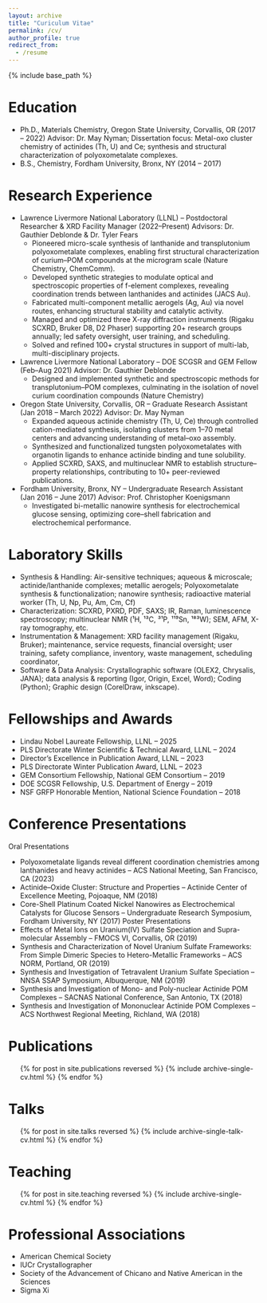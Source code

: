 ```yaml
---
layout: archive
title: "Curiculum Vitae"
permalink: /cv/
author_profile: true
redirect_from:
  - /resume
---
```


{% include base_path %}

Education
======
* Ph.D., Materials Chemistry, Oregon State University, Corvallis, OR (2017 – 2022) 
Advisor: Dr. May Nyman; Dissertation focus: Metal-oxo cluster chemistry of actinides (Th, U) and Ce; synthesis and structural characterization of polyoxometalate complexes.
* B.S., Chemistry, Fordham University, Bronx, NY (2014 – 2017)

Research Experience
======
* Lawrence Livermore National Laboratory (LLNL) – Postdoctoral Researcher & XRD Facility Manager (2022–Present)
Advisors: Dr. Gauthier Deblonde & Dr. Tyler Fears
	* Pioneered micro-scale synthesis of lanthanide and transplutonium polyoxometalate complexes, enabling first structural characterization of curium–POM compounds at the microgram scale (Nature Chemistry, ChemComm).
	* Developed synthetic strategies to modulate optical and spectroscopic properties of f-element complexes, revealing coordination trends between lanthanides and actinides (JACS Au).
	* Fabricated multi-component metallic aerogels (Ag, Au) via novel routes, enhancing structural stability and catalytic activity.
	* Managed and optimized three X-ray diffraction instruments (Rigaku SCXRD, Bruker D8, D2 Phaser) supporting 20+ research groups annually; led safety oversight, user training, and scheduling.
	* Solved and refined 100+ crystal structures in support of multi-lab, multi-disciplinary projects.
* Lawrence Livermore National Laboratory – DOE SCGSR and GEM Fellow (Feb–Aug 2021)
Advisor: Dr. Gauthier Deblonde
	* Designed and implemented synthetic and spectroscopic methods for transplutonium–POM complexes, culminating in the isolation of novel curium coordination compounds (Nature Chemistry)
* Oregon State University, Corvallis, OR – Graduate Research Assistant (Jan 2018 – March 2022)
Advisor: Dr. May Nyman
	 * Expanded aqueous actinide chemistry (Th, U, Ce) through controlled cation-mediated synthesis, isolating clusters from 1–70 metal centers and advancing understanding of metal–oxo assembly.
	* Synthesized and functionalized tungsten polyoxometalates with organotin ligands to enhance actinide binding and tune solubility.
	* Applied SCXRD, SAXS, and multinuclear NMR to establish structure–property relationships, contributing to 10+ peer-reviewed publications.
* Fordham University, Bronx, NY – Undergraduate Research Assistant (Jan 2016 – June 2017)
Advisor: Prof. Christopher Koenigsmann
	* Investigated bi-metallic nanowire synthesis for electrochemical glucose sensing, optimizing core–shell fabrication and electrochemical performance.

Laboratory Skills
======
* Synthesis & Handling: Air-sensitive techniques; aqueous & microscale; actinide/lanthanide complexes; metallic aerogels; Polyoxometalate synthesis & functionalization; nanowire synthesis; radioactive material worker (Th, U, Np, Pu, Am, Cm, Cf)
* Characterization: SCXRD, PXRD, PDF, SAXS; IR, Raman, luminescence spectroscopy; multinuclear NMR (¹H, ¹³C, ³¹P, ¹¹⁹Sn, ¹⁸³W); SEM, AFM, X-ray tomography, etc.
* Instrumentation & Management: XRD facility management (Rigaku, Bruker); maintenance, service requests, financial oversight; user training, safety compliance, inventory, waste management, scheduling coordinator, 
* Software & Data Analysis: Crystallographic software (OLEX2, Chrysalis, JANA); data analysis & reporting (Igor, Origin, Excel, Word); Coding (Python); Graphic design (CorelDraw, inkscape).
  
Fellowships and Awards
======
* Lindau Nobel Laureate Fellowship, LLNL – 2025
* PLS Directorate Winter Scientific & Technical Award, LLNL – 2024
* Director’s Excellence in Publication Award, LLNL – 2023
* PLS Directorate Winter Publication Award, LLNL – 2023
* GEM Consortium Fellowship, National GEM Consortium – 2019
* DOE SCGSR Fellowship, U.S. Department of Energy – 2019
* NSF GRFP Honorable Mention, National Science Foundation – 2018

Conference Presentations
======
Oral Presentations
* Polyoxometalate ligands reveal different coordination chemistries among lanthanides and heavy actinides – ACS National Meeting, San Francisco, CA (2023)
* Actinide–Oxide Cluster: Structure and Properties – Actinide Center of Excellence Meeting, Pojoaque, NM (2018)
* Core-Shell Platinum Coated Nickel Nanowires as Electrochemical Catalysts for Glucose Sensors – Undergraduate Research Symposium, Fordham University, NY (2017)
Poster Presentations
* Effects of Metal Ions on Uranium(IV) Sulfate Speciation and Supra-molecular Assembly – FMOCS VI, Corvallis, OR (2019)
* Synthesis and Characterization of Novel Uranium Sulfate Frameworks: From Simple Dimeric Species to Hetero-Metallic Frameworks – ACS NORM, Portland, OR (2019)
* Synthesis and Investigation of Tetravalent Uranium Sulfate Speciation – NNSA SSAP Symposium, Albuquerque, NM (2019)
* Synthesis and Investigation of Mono- and Poly-nuclear Actinide POM Complexes – SACNAS National Conference, San Antonio, TX (2018)
* Synthesis and Investigation of Mononuclear Actinide POM Complexes – ACS Northwest Regional Meeting, Richland, WA (2018)


Publications
======
  <ul>{% for post in site.publications reversed %}
    {% include archive-single-cv.html %}
  {% endfor %}</ul>
  
Talks
======
  <ul>{% for post in site.talks reversed %}
    {% include archive-single-talk-cv.html  %}
  {% endfor %}</ul>
  
Teaching
======
  <ul>{% for post in site.teaching reversed %}
    {% include archive-single-cv.html %}
  {% endfor %}</ul>
  
Professional Associations
======
* American Chemical Society
* IUCr Crystallographer
* Society of the Advancement of Chicano and Native American in the Sciences
* Sigma Xi

